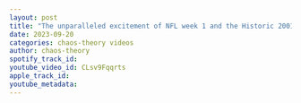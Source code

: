 ```yaml
---
layout: post
title: "The unparalleled excitement of NFL week 1 and the Historic 2001 NFL Draft"
date: 2023-09-20
categories: chaos-theory videos
author: chaos-theory
spotify_track_id: 
youtube_video_id: CLsv9Fqqrts
apple_track_id: 
youtube_metadata: 
---
```

